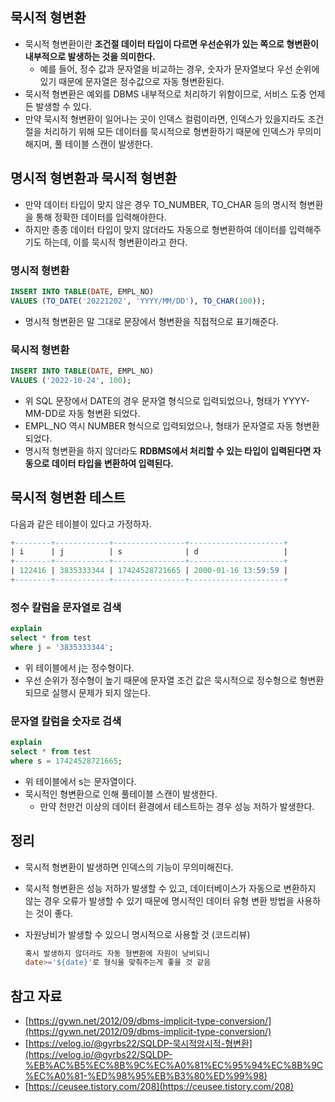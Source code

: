 ## 묵시적 형변환

- 묵시적 형변환이란 **조건절 데이터 타입이 다르면 우선순위가 있는 쪽으로 형변환이 내부적으로 발생하는 것을 의미한다.**
    - 예를 들어, 정수 값과 문자열을 비교하는 경우, 숫자가 문자열보다 우선 순위에 있기 때문에 문자열은 정수값으로 자동 형변환된다.
- 묵시적 형변환은 예외를 DBMS 내부적으로 처리하기 위함이므로, 서비스 도중 언제든 발생할 수 있다.
- 만약 묵시적 형변환이 일어나는 곳이 인덱스 컬럼이라면, 인덱스가 있을지라도 조건절을 처리하기 위해 모든 데이터를 묵시적으로 형변환하기 때문에 인덱스가 무의미해지며, 풀 테이블 스캔이 발생한다.

## 명시적 형변환과 묵시적 형변환

- 만약 데이터 타입이 맞지 않은 경우 TO_NUMBER, TO_CHAR 등의 명시적 형변환을 통해 정확한 데이터를 입력해야한다.
- 하지만 종종 데이터 타입이 맞지 않더라도 자동으로 형변환하여 데이터를 입력해주기도 하는데, 이를 묵시적 형변환이라고 한다.

### 명시적 형변환

```sql
INSERT INTO TABLE(DATE, EMPL_NO)
VALUES (TO_DATE('20221202', 'YYYY/MM/DD'), TO_CHAR(100));
```

- 명시적 형변환은 말 그대로 문장에서 형변환을 직접적으로 표기해준다.

### 묵시적 형변환

```sql
INSERT INTO TABLE(DATE, EMPL_NO)
VALUES ('2022-10-24', 100);
```

- 위 SQL 문장에서 DATE의 경우 문자열 형식으로 입력되었으나, 형태가 YYYY-MM-DD로 자동 형변환 되었다.
- EMPL_NO 역시 NUMBER 형식으로 입력되었으나, 형태가 문자열로 자동 형변환 되었다.
- 명시적 형변환을 하지 않더라도 **RDBMS에서 처리할 수 있는 타입이 입력된다면 자동으로 데이터 타입을 변환하여 입력된다.**

## 묵시적 형변환 테스트

다음과 같은 테이블이 있다고 가정하자.

```sql
+--------+------------+----------------+---------------------+
| i      | j          | s              | d                   |
+--------+------------+----------------+---------------------+
| 122416 | 3835333344 | 17424528721665 | 2000-01-16 13:59:59 |
+--------+------------+----------------+---------------------+
```

### 정수 칼럼을 문자열로 검색

```sql
explain 
select * from test
where j = '3835333344';
```

- 위 테이블에서 j는 정수형이다.
- 우선 순위가 정수형이 높기 때문에 문자열 조건 값은 묵시적으로 정수형으로 형변환되므로 실행시 문제가 되지 않는다.

### 문자열 칼럼을 숫자로 검색

```sql
explain 
select * from test 
where s = 17424528721665;
```

- 위 테이블에서 s는 문자열이다.
- 묵시적인 형변환으로 인해 풀테이블 스캔이 발생한다.
    - 만약 천만건 이상의 데이터 환경에서 테스트하는 경우 성능 저하가 발생한다.

## 정리

- 묵시적 형변환이 발생하면 인덱스의 기능이 무의미해진다.
- 묵시적 형변환은 성능 저하가 발생할 수 있고, 데이터베이스가 자동으로 변환하지 않는 경우 오류가 발생할 수 있기 때문에 명시적인 데이터 유형 변환 방법을 사용하는 것이 좋다.
- 자원낭비가 발생할 수 있으니 명시적으로 사용할 것 (코드리뷰)
    
    ```sql
    혹시 발생하지 않더라도 자동 형변환에 자원이 낭비되니 
    date>='${date}'로 형식을 맞춰주는게 좋을 것 같음
    ```
    

## 참고 자료

- [https://gywn.net/2012/09/dbms-implicit-type-conversion/](https://gywn.net/2012/09/dbms-implicit-type-conversion/)
- [https://velog.io/@gyrbs22/SQLDP-묵시적암시적-형변환](https://velog.io/@gyrbs22/SQLDP-%EB%AC%B5%EC%8B%9C%EC%A0%81%EC%95%94%EC%8B%9C%EC%A0%81-%ED%98%95%EB%B3%80%ED%99%98)
- [https://ceusee.tistory.com/208](https://ceusee.tistory.com/208)